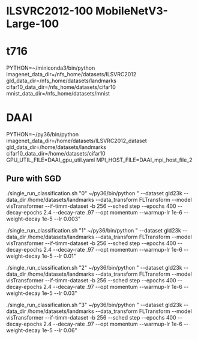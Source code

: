 # ILSVRC2012-100  MobileNetV3-Large-100

# t716
PYTHON=~/miniconda3/bin/python
imagenet_data_dir=/nfs_home/datasets/ILSVRC2012
gld_data_dir=/nfs_home/datasets/landmarks
cifar10_data_dir=/nfs_home/datasets/cifar10
mnist_data_dir=/nfs_home/datasets/mnist

# DAAI
PYTHON=~/py36/bin/python
imagenet_data_dir=/home/datasets/ILSVRC2012_dataset
gld_data_dir=/home/datasets/landmarks
cifar10_data_dir=/home/datasets/cifar10
GPU_UTIL_FILE=DAAI_gpu_util.yaml
MPI_HOST_FILE=DAAI_mpi_host_file_2



## Pure with SGD
./single_run_classification.sh "0" ~/py36/bin/python " --dataset gld23k --data_dir /home/datasets/landmarks --data_transform FLTransform --model visTransformer --if-timm-dataset -b 256 --sched step --epochs 400 --decay-epochs 2.4 --decay-rate .97 --opt momentum --warmup-lr 1e-6 --weight-decay 1e-5 --lr 0.003"

./single_run_classification.sh "1" ~/py36/bin/python " --dataset gld23k --data_dir /home/datasets/landmarks --data_transform FLTransform --model visTransformer --if-timm-dataset -b 256 --sched step --epochs 400 --decay-epochs 2.4 --decay-rate .97 --opt momentum --warmup-lr 1e-6 --weight-decay 1e-5 --lr 0.01"

./single_run_classification.sh "2" ~/py36/bin/python " --dataset gld23k --data_dir /home/datasets/landmarks --data_transform FLTransform --model visTransformer --if-timm-dataset -b 256 --sched step --epochs 400 --decay-epochs 2.4 --decay-rate .97 --opt momentum --warmup-lr 1e-6 --weight-decay 1e-5  --lr 0.03"

./single_run_classification.sh "3" ~/py36/bin/python " --dataset gld23k --data_dir /home/datasets/landmarks --data_transform FLTransform --model visTransformer --if-timm-dataset -b 256 --sched step --epochs 400 --decay-epochs 2.4 --decay-rate .97 --opt momentum --warmup-lr 1e-6 --weight-decay 1e-5  --lr 0.06"















